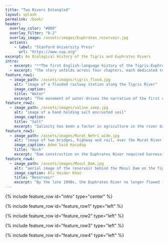 ```yaml
---
title: "Two Rivers Entangled"
layout: splash
permalink: /book/
header:
  overlay_color: "#000"
  overlay_filter: "0.2"
  overlay_image: /assets/images/Euphrates_reservoir.jpg
  actions:
    - label: "Stanford University Press"
      url: "https://www.sup.org"
excerpt: An Ecological History of the Tigris and Euphrates Rivers
intro:
  - excerpt: "**The first English-language history of the Tigris-Euphrates River Basin in the twentieth century, *Two Rivers Entangled* tells a new story of Iraq, Syria, and Turkey by analyzing the changing interactions between societies and ecologies.**"
  - excerpt: "The story unfolds across four chapters, each dedicated to a natural process and its entanglement with political aims, social factors, and economic plans."
feature_row1:
  - image_path: /assets/images/tigris_flood.jpg
    alt: "image of a flooded railway station along the Tigris River"
    image_caption:
    title: "Water"
    excerpt: "The movement of water drives the narrative of the first chapter, which begins with a great flood that struck the lower basin in 1919 during the time of the Paris peace talks. The flood devastated areas that would soon become part of the new state of Iraq. The event is a non-entity in most histories of the time, which focus instead on the political machinations surrounding British and French imperial designs. Even so, the flood drove a debate among British irrigation engineers about whether the problems of flooding were the result of the rivers’ physical characteristics or the human nature of Iraq’s inhabitants. Those arguing that human intervention made the floods advocated for a “regeneration” of the rivers, which would have entailed massive social and physical intervention by the state."
feature_row2:
  - image_path: /assets/images/saline_seep.jpg
    alt: "image of a hand holding salt encrusted soil"
    image_caption:
    title: "Salt"
    excerpt: "Salinity has been a factor in agriculture in the river basin for millennia but rarely figures into studies focused on modernization and development, as if the triumph of fossil fueled technology had largely transcended base ecological factors. In this chapter, I explore the emerging connection in the 1940s and 1950s of two huge underground reserves in the lower basin, one of oil and one of salt. In Iraq, the exploitation of the country’s oil supply provided finance for major water projects. These oil-funded projects altered the interface between water and land, bringing as much salt to the surface as the wells drawing up oil. Degradation of agricultural lands then figured into other social and political processes, including internal migration, urbanization, and civil unrest."
feature_row3:
  - image_path: /assets/images/Murat_Nehri_wide.jpg
    alt: "image of two bridges, highway and rail, over the Murat River in Turkey"
    image_caption: Adem Said Kocadag
    title: "Rock"
    excerpt: "Dam construction on the Euphrates River required harnessing the region’s geological features to fulfill both a new technical vision of the river and a new cultural conception of the environment. Rather than merely a story of technical triumph, then, in this chapter I weave together the history of rock, engineering knowledge, and cultural production to explore the intricate environmental, technical, and social factors involved in the construction of Turkey’s Keban Dam. The chapter begins by showing how poetry and storytelling about the river and its rocky canyon shifted in local Turkish publications as construction commenced on the dam. I then draw this mode of analysis into a discussion of engineering, analyzing technical documents as a literary genre."
feature_row4:
  - image_path: /assets/images/Mosul_Dam.jpg
    alt: "aerial image of the reservoir behind the Mosul Dam on the Tigris River"
    image_caption: Ali Haidar Khan
    title: "Reservoir"
    excerpt: "By the late 1990s, the Euphrates River no longer flowed freely; the river had become a series of lakes. Its neighbor, the Tigris, was fast becoming the same as all three basin states constructed major dams. This chapter begins by following the career of civil engineer and Turkish prime minister Süleyman Demirel, who was known in Turkey as the “King of Dams.” Demirel’s writings reveal a fascination with the American West and its water engineering. Demirel dreamt civilization through rivers, advocating for an American-style remaking of the Tigris and Euphrates. A similar dynamic appeared in Syria, where the construction of the Tabqa Dam and its reservoir, Lake Assad, connoted the triumph of revolution and of Ba’thist civilization."
---
```


{% include feature_row id="intro" type="center" %}

{% include feature_row id="feature_row1" type="left" %}

{% include feature_row id="feature_row2" type="left" %}

{% include feature_row id="feature_row3" type="left" %}

{% include feature_row id="feature_row4" type="left" %}
